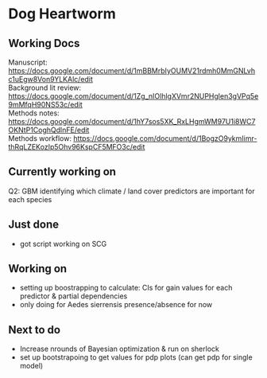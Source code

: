 # Dog Heartworm

## Working Docs ##

Manuscript: https://docs.google.com/document/d/1mBBMrbIyOUMV21rdmh0MmGNLvhc1uEgw8Von9YLKAlc/edit     
Background lit review: https://docs.google.com/document/d/1Zg_nIOlhlgXVmr2NUPHglen3gVPq5e9mMfqH90NS53c/edit   
Methods notes: https://docs.google.com/document/d/1hY7sos5XK_RxLHgmWM97U1i8WC7OKNtP1CoghQdlnFE/edit   
Methods workflow: https://docs.google.com/document/d/1BogzO9ykmIimr-thRqLZEKozIp5Ohv96KspCF5MFO3c/edit    

## Currently working on ##

Q2: GBM identifying which climate / land cover predictors are important for each species

## Just done ##

- got script working on SCG

## Working on ##

- setting up boostrapping to calculate: CIs for gain values for each predictor & partial dependencies
- only doing for Aedes sierrensis presence/absence for now

## Next to do ## 

- Increase nrounds of Bayesian optimization & run on sherlock
- set up bootstrapoing to get values for pdp plots (can get pdp for single model)





